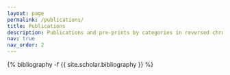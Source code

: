 ```yaml
---
layout: page
permalink: /publications/
title: Publications
description: Publications and pre-prints by categories in reversed chronological order. 
nav: true
nav_order: 2
---
```

<!-- _pages/publications.md -->
<div class="publications">

{% bibliography -f {{ site.scholar.bibliography }} %}

</div>
